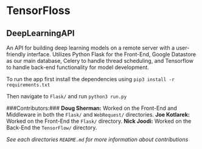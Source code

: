 # TensorFloss
## DeepLearningAPI

An API for building deep learning models on a remote server with a user-friendly interface. Utilizes Python Flask for the Front-End, Google Datastore as our main database, Celery to handle thread scheduling, and Tensorflow to handle back-end functionality for model development. 

To run the app first install the dependencies using 
`pip3 install -r requirements.txt`

Then navigate to `Flask/` and run 
`python3 run.py` 


###Contributors:###
__Doug Sherman:__ Worked on the Front-End and Middleware in both the `Flask/` and `WebRequest/` directories.
__Joe Kotlarek:__ Worked on the Front-End the `Flask/` directory.
__Nick Joodi:__ Worked on the Back-End the `TensorFlow/` directory.

_See each directories `README.md` for more information about contributions_
